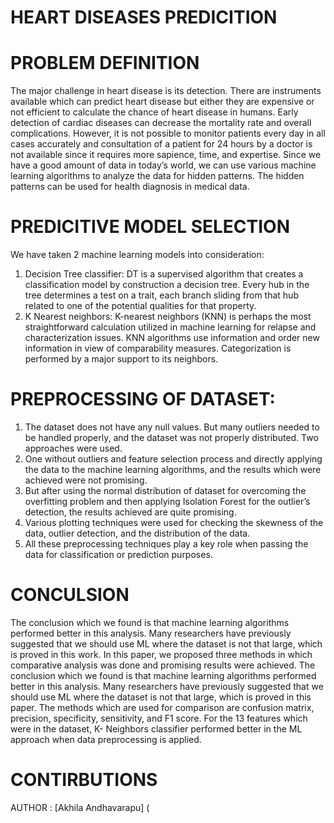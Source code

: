 # HEART DISEASES PREDICITION
# PROBLEM DEFINITION
The major challenge in heart disease is its detection. There are
instruments available which can predict heart disease but either they are
expensive or not efficient to calculate the chance of heart disease in
humans. Early detection of cardiac diseases can decrease the mortality
rate and overall complications. However, it is not possible to monitor
patients every day in all cases accurately and consultation of a patient
for 24 hours by a doctor is not available since it requires more sapience,
time, and expertise. Since we have a good amount of data in today’s
world, we can use various machine learning algorithms to analyze the
data for hidden patterns. The hidden patterns can be used for health
diagnosis in medical data.

# PREDICITIVE MODEL SELECTION
We have taken 2 machine learning models into consideration:
1. Decision Tree classifier:
DT is a supervised algorithm that creates a classification model
by construction a decision tree. Every hub in the tree determines
a test on a trait, each branch sliding from that hub related to one
of the potential qualities for that property.
2. K Nearest neighbors:
K-nearest neighbors (KNN) is perhaps the most straightforward
calculation utilized in machine learning for relapse and
characterization issues. KNN algorithms use information and
order new information in view of comparability measures.
Categorization is performed by a major support to its neighbors.

# PREPROCESSING OF DATASET:
1. The dataset does not have any null values. But many outliers needed
to be handled properly, and the dataset was not properly distributed.
Two approaches were used.
2. One without outliers and feature selection process and directly
applying the data to the machine learning algorithms, and the results
which were achieved were not promising.
3. But after using the normal distribution of dataset for overcoming the
overfitting problem and then applying Isolation Forest for the
outlier’s detection, the results achieved are quite promising.
4. Various plotting techniques were used for checking the skewness of
the data, outlier detection, and the distribution of the data.
5. All these preprocessing techniques play a key role when
passing the data for classification or prediction purposes.

# CONCULSION
The conclusion which we found is that machine learning algorithms
performed better in this analysis. Many researchers have previously
suggested that we should use ML where the dataset is not that large,
which is proved in this work. In this paper, we proposed three methods
in which comparative analysis was done and promising results were
achieved. The conclusion which we found is that machine learning
algorithms performed better in this analysis. Many researchers have
previously suggested that we should use ML where the dataset is not that
large, which is proved in this paper. The methods which are used
for comparison are confusion matrix, precision, specificity, sensitivity,
and F1 score. For the 13 features which were in the dataset, K-
Neighbors classifier performed better in the ML approach when data
preprocessing is applied.

# CONTIRBUTIONS
AUTHOR : [Akhila Andhavarapu] (
